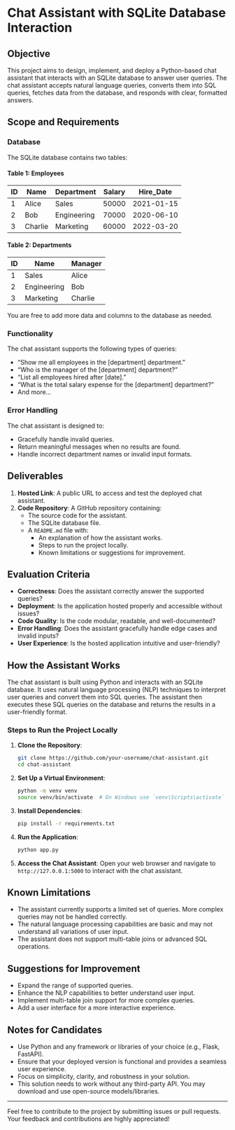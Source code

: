 # Chat Assistant with SQLite Database Interaction

## Objective
This project aims to design, implement, and deploy a Python-based chat assistant that interacts with an SQLite database to answer user queries. The chat assistant accepts natural language queries, converts them into SQL queries, fetches data from the database, and responds with clear, formatted answers.

## Scope and Requirements

### Database
The SQLite database contains two tables:

#### Table 1: Employees
| ID  | Name    | Department   | Salary | Hire_Date  |
|-----|---------|--------------|--------|------------|
| 1   | Alice   | Sales        | 50000  | 2021-01-15 |
| 2   | Bob     | Engineering  | 70000  | 2020-06-10 |
| 3   | Charlie | Marketing    | 60000  | 2022-03-20 |

#### Table 2: Departments
| ID  | Name         | Manager |
|-----|--------------|---------|
| 1   | Sales        | Alice   |
| 2   | Engineering  | Bob     |
| 3   | Marketing    | Charlie |

You are free to add more data and columns to the database as needed.

### Functionality
The chat assistant supports the following types of queries:
- “Show me all employees in the [department] department.”
- “Who is the manager of the [department] department?”
- “List all employees hired after [date].”
- “What is the total salary expense for the [department] department?”
- And more…

### Error Handling
The chat assistant is designed to:
- Gracefully handle invalid queries.
- Return meaningful messages when no results are found.
- Handle incorrect department names or invalid input formats.

## Deliverables
1. **Hosted Link**: A public URL to access and test the deployed chat assistant.
2. **Code Repository**: A GitHub repository containing:
   - The source code for the assistant.
   - The SQLite database file.
   - A `README.md` file with:
     - An explanation of how the assistant works.
     - Steps to run the project locally.
     - Known limitations or suggestions for improvement.

## Evaluation Criteria
- **Correctness**: Does the assistant correctly answer the supported queries?
- **Deployment**: Is the application hosted properly and accessible without issues?
- **Code Quality**: Is the code modular, readable, and well-documented?
- **Error Handling**: Does the assistant gracefully handle edge cases and invalid inputs?
- **User Experience**: Is the hosted application intuitive and user-friendly?

## How the Assistant Works
The chat assistant is built using Python and interacts with an SQLite database. It uses natural language processing (NLP) techniques to interpret user queries and convert them into SQL queries. The assistant then executes these SQL queries on the database and returns the results in a user-friendly format.

### Steps to Run the Project Locally
1. **Clone the Repository**:
   ```bash
   git clone https://github.com/your-username/chat-assistant.git
   cd chat-assistant
   ```

2. **Set Up a Virtual Environment**:
   ```bash
   python -m venv venv
   source venv/bin/activate  # On Windows use `venv\Scripts\activate`
   ```

3. **Install Dependencies**:
   ```bash
   pip install -r requirements.txt
   ```

4. **Run the Application**:
   ```bash
   python app.py
   ```

5. **Access the Chat Assistant**:
   Open your web browser and navigate to `http://127.0.0.1:5000` to interact with the chat assistant.

## Known Limitations
- The assistant currently supports a limited set of queries. More complex queries may not be handled correctly.
- The natural language processing capabilities are basic and may not understand all variations of user input.
- The assistant does not support multi-table joins or advanced SQL operations.

## Suggestions for Improvement
- Expand the range of supported queries.
- Enhance the NLP capabilities to better understand user input.
- Implement multi-table join support for more complex queries.
- Add a user interface for a more interactive experience.

## Notes for Candidates
- Use Python and any framework or libraries of your choice (e.g., Flask, FastAPI).
- Ensure that your deployed version is functional and provides a seamless user experience.
- Focus on simplicity, clarity, and robustness in your solution.
- This solution needs to work without any third-party API. You may download and use open-source models/libraries.

---

Feel free to contribute to the project by submitting issues or pull requests. Your feedback and contributions are highly appreciated!
